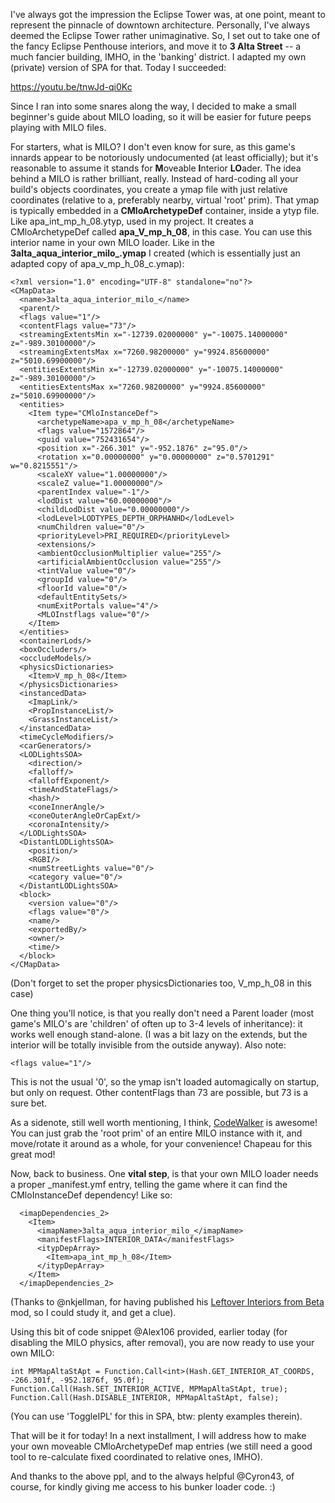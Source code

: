 I've always got the impression the Eclipse Tower was, at one point, meant to represent the pinnacle of downtown architecture. Personally, I've always deemed the Eclipse Tower rather unimaginative. So, I set out to take one of the fancy Eclipse Penthouse interiors, and move it to **3 Alta Street** -- a much fancier building, IMHO, in the 'banking' district. I adapted my own (private) version of SPA for that. Today I succeeded:

https://youtu.be/tnwJd-qi0Kc

Since I ran into some snares along the way, I decided to make a small beginner's guide about MILO loading, so it will be easier for future peeps playing with MILO files.

For starters, what is MILO? I don't even know for sure, as this game's innards appear to be notoriously undocumented (at least officially); but it's reasonable to assume it stands for **M**oveable **I**nterior **LO**ader. The idea behind a MILO is rather brilliant, really. Instead of hard-coding all your build's objects coordinates, you create a ymap file with just relative coordinates (relative to a, preferably nearby, virtual 'root' prim). That ymap is typically embedded in a **CMloArchetypeDef** container, inside a ytyp file. Like apa_int_mp_h_08.ytyp, used in my project. It creates a CMloArchetypeDef called **apa_V_mp_h_08**, in this case. You can use this interior name in your own MILO loader. Like in the **3alta_aqua_interior_milo_.ymap** I created (which is essentially just an adapted copy of apa_v_mp_h_08_c.ymap):


```
<?xml version="1.0" encoding="UTF-8" standalone="no"?>
<CMapData>
  <name>3alta_aqua_interior_milo_</name>
  <parent/>
  <flags value="1"/>
  <contentFlags value="73"/>
  <streamingExtentsMin x="-12739.02000000" y="-10075.14000000" z="-989.30100000"/>
  <streamingExtentsMax x="7260.98200000" y="9924.85600000" z="5010.69900000"/>
  <entitiesExtentsMin x="-12739.02000000" y="-10075.14000000" z="-989.30100000"/>
  <entitiesExtentsMax x="7260.98200000" y="9924.85600000" z="5010.69900000"/>
  <entities>
    <Item type="CMloInstanceDef">
      <archetypeName>apa_v_mp_h_08</archetypeName>
      <flags value="1572864"/>
      <guid value="752431654"/>
      <position x="-266.301" y="-952.1876" z="95.0"/>
      <rotation x="0.00000000" y="0.00000000" z="0.5701291" w="0.8215551"/>
      <scaleXY value="1.00000000"/>
      <scaleZ value="1.00000000"/>
      <parentIndex value="-1"/>
      <lodDist value="60.00000000"/>
      <childLodDist value="0.00000000"/>
      <lodLevel>LODTYPES_DEPTH_ORPHANHD</lodLevel>
      <numChildren value="0"/>
      <priorityLevel>PRI_REQUIRED</priorityLevel>
      <extensions/>
      <ambientOcclusionMultiplier value="255"/>
      <artificialAmbientOcclusion value="255"/>
      <tintValue value="0"/>
      <groupId value="0"/>
      <floorId value="0"/>
      <defaultEntitySets/>
      <numExitPortals value="4"/>
      <MLOInstflags value="0"/>
    </Item>
  </entities>
  <containerLods/>
  <boxOccluders/>
  <occludeModels/>
  <physicsDictionaries>
    <Item>V_mp_h_08</Item>
  </physicsDictionaries>
  <instancedData>
    <ImapLink/>
    <PropInstanceList/>
    <GrassInstanceList/>
  </instancedData>
  <timeCycleModifiers/>
  <carGenerators/>
  <LODLightsSOA>
    <direction/>
    <falloff/>
    <falloffExponent/>
    <timeAndStateFlags/>
    <hash/>
    <coneInnerAngle/>
    <coneOuterAngleOrCapExt/>
    <coronaIntensity/>
  </LODLightsSOA>
  <DistantLODLightsSOA>
    <position/>
    <RGBI/>
    <numStreetLights value="0"/>
    <category value="0"/>
  </DistantLODLightsSOA>
  <block>
    <version value="0"/>
    <flags value="0"/>
    <name/>
    <exportedBy/>
    <owner/>
    <time/>
  </block>
</CMapData>
```

(Don't forget to set the proper physicsDictionaries too, V_mp_h_08 in this case)

One thing you'll notice, is that you really don't need a Parent loader (most game's MILO's are 'children' of often up to 3-4 levels of inheritance): it works well enough stand-alone. (I was a bit lazy on the extends, but the interior will be totally invisible from the outside anyway). Also note:

    <flags value="1"/>

This is not the usual '0', so the ymap isn't loaded automagically on startup, but only on request. Other contentFlags than 73 are possible, but 73 is a sure bet.

As a sidenote, still well worth mentioning, I think, [CodeWalker](https://www.gta5-mods.com/tools/codewalker-gtav-interactive-3d-map) is awesome! You can just grab the 'root prim' of an entire MILO instance with it, and move/rotate it around as a whole, for your convenience! Chapeau for this great mod!

Now, back to business. One **vital step**, is that your own MILO loader needs a proper _manifest.ymf entry, telling the game where it can find the CMloInstanceDef dependency! Like so:

```
  <imapDependencies_2>
    <Item>
      <imapName>3alta_aqua_interior_milo_</imapName>
      <manifestFlags>INTERIOR_DATA</manifestFlags>
      <itypDepArray>
        <Item>apa_int_mp_h_08</Item>
      </itypDepArray>
    </Item>
  </imapDependencies_2>
```

(Thanks to @nkjellman, for having published his [Leftover Interiors from Beta](https://www.gta5-mods.com/maps/leftover-interiors-from-beta-add-on) mod, so I could study it, and get a clue).

Using this bit of code snippet @Alex106 provided, earlier today (for disabling the MILO physics, after removal), you are now ready to use your own MILO:

	int MPMapAltaStApt = Function.Call<int>(Hash.GET_INTERIOR_AT_COORDS, -266.301f, -952.1876f, 95.0f);
	Function.Call(Hash.SET_INTERIOR_ACTIVE, MPMapAltaStApt, true);
	Function.Call(Hash.DISABLE_INTERIOR, MPMapAltaStApt, false);

(You can use 'ToggleIPL' for this in SPA, btw: plenty examples therein).

That will be it for today! In a next installment, I will address how to make your own moveable CMloArchetypeDef map entries (we still need a good tool to re-calculate fixed coordinated to relative ones, IMHO).

And thanks to the above ppl, and to the always helpful @Cyron43, of course, for kindly giving me access to his bunker loader code. :)
